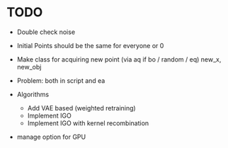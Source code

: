 # TODO
- Double check noise
- Initial Points should be the same for everyone or 0
- Make class for acquiring new point (via aq if bo / random / eq) new_x, new_obj
- Problem: both in script and ea
- Algorithms
    - Add VAE based (weighted retraining)
    - Implement IGO 
    - Implement IGO with kernel recombination

- manage option for GPU

